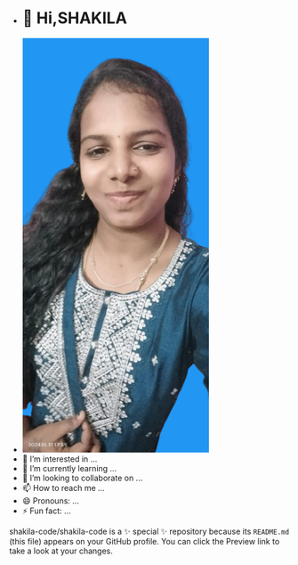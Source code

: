 - # 👋 Hi,SHAKILA
- ![SHAKILA](https://raw.githubusercontent.com/shakila-code/shakila-code/91ceb826bb955c921c7aa872c3e3ef572a90ff54/shakila-removebg-preview.png)
- 👀 I’m interested in ...
- 🌱 I’m currently learning ...
- 💞️ I’m looking to collaborate on ...
- 📫 How to reach me ...
- 😄 Pronouns: ...
- ⚡ Fun fact: ...


shakila-code/shakila-code is a ✨ special ✨ repository because its `README.md` (this file) appears on your GitHub profile.
You can click the Preview link to take a look at your changes.

